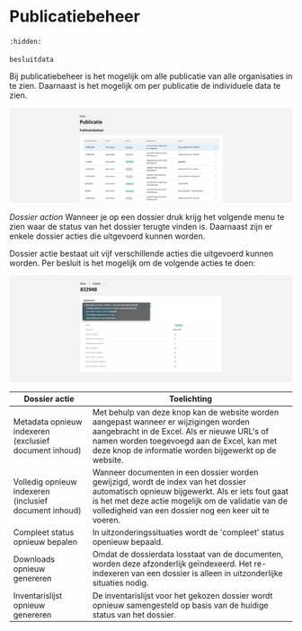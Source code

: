 # Publicatiebeheer

```{toctree}
:hidden:

besluitdata
```

Bij publicatiebeheer is het mogelijk om alle publicatie van alle organisaties in te zien. Daarnaast is het mogelijk om per
publicatie de individuele data te zien.

![In de figuur zie je een lijstje met alle publicaties](../img/admin_2.png)

*Dossier action*
Wanneer je op een dossier druk krijg het volgende menu te zien waar de status van het dossier terugte vinden is. Daarnaast
zijn er enkele dossier acties die uitgevoerd kunnen worden.

Dossier actie bestaat uit vijf verschillende acties die uitgevoerd kunnen worden. Per besluit is het mogelijk om de volgende acties te doen:

![In de figuur zie je een overzicht van de data van 1 publicatie](../img/admin_3.png)

| Dossier actie                                          | Toelichting                                                                                                                                                                                                                                             |
| ------------------------------------------------------ | ------------------------------------------------------------------------------------------------------------------------------------------------------------------------------------------------------------------------------------------------------- |
| Metadata opnieuw indexeren (exclusief document inhoud) | Met behulp van deze knop kan de website worden aangepast wanneer er wijzigingen worden aangebracht in de Excel. Als er nieuwe URL's of namen worden toegevoegd aan de Excel, kan met deze knop de informatie worden bijgewerkt op de website.           |
| Volledig opnieuw indexeren (inclusief document inhoud) | Wanneer documenten in een dossier worden gewijzigd, wordt de index van het dossier automatisch opnieuw bijgewerkt. Als er iets fout gaat is het met deze actie mogelijk om de validatie van de volledigheid van een dossier nog een keer uit te voeren. |
| Compleet status opnieuw bepalen                        | In uitzonderingssituaties wordt de 'compleet' status openieuw bepaald.                                                                                                                                                                                  |
| Downloads opnieuw genereren                            | Omdat de dossierdata losstaat van de documenten, worden deze afzonderlijk geïndexeerd. Het re-indexeren van een dossier is alleen in uitzonderlijke situaties nodig.                                                                                    |
| Inventarislijst opnieuw genereren                      | De inventarislijst voor het gekozen dossier wordt opnieuw samengesteld op basis van de huidige status van het dossier.                                                                                                                                  |
